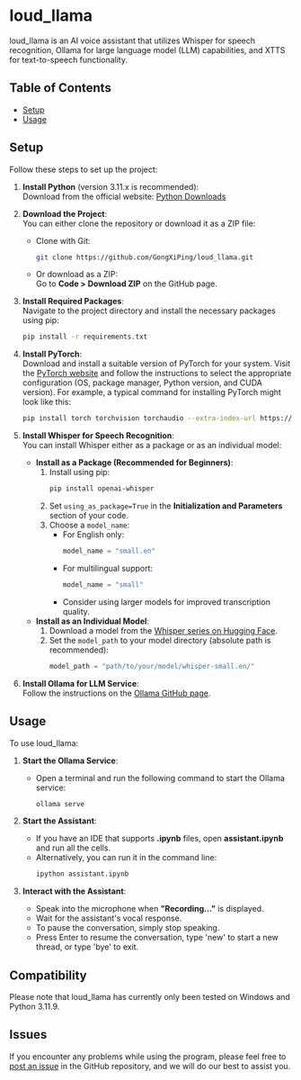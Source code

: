 # loud_llama

loud_llama is an AI voice assistant that utilizes Whisper for speech recognition, Ollama for large language model (LLM) capabilities, and XTTS for text-to-speech functionality.

## Table of Contents
- [Setup](#setup)
- [Usage](#usage)

## Setup

Follow these steps to set up the project:

1. **Install Python** (version 3.11.x is recommended):  
   Download from the official website: [Python Downloads](https://www.python.org/downloads/)

2. **Download the Project**:  
   You can either clone the repository or download it as a ZIP file:
   - Clone with Git:
     ```bash
     git clone https://github.com/GongXiPing/loud_llama.git
     ```
   - Or download as a ZIP:  
     Go to **Code > Download ZIP** on the GitHub page.

3. **Install Required Packages**:  
   Navigate to the project directory and install the necessary packages using pip:
   ```bash
   pip install -r requirements.txt
   ```

4. **Install PyTorch**:  
   Download and install a suitable version of PyTorch for your system. Visit the [PyTorch website](https://pytorch.org/get-started/locally/) and follow the instructions to select the appropriate configuration (OS, package manager, Python version, and CUDA version). For example, a typical command for installing PyTorch might look like this:
   ```bash
   pip install torch torchvision torchaudio --extra-index-url https://download.pytorch.org/whl/cu113
   ```

5. **Install Whisper for Speech Recognition**:  
   You can install Whisper either as a package or as an individual model:
   - **Install as a Package (Recommended for Beginners)**:
     1. Install using pip:
        ```bash
        pip install openai-whisper
        ```
     2. Set `using_as_package=True` in the **Initialization and Parameters** section of your code.
     3. Choose a `model_name`:
        - For English only: 
          ```python
          model_name = "small.en"
          ```
        - For multilingual support: 
          ```python
          model_name = "small"
          ```
        - Consider using larger models for improved transcription quality.
   - **Install as an Individual Model**:
     1. Download a model from the [Whisper series on Hugging Face](https://huggingface.co/models?other=whisper).
     2. Set the `model_path` to your model directory (absolute path is recommended):
        ```python
        model_path = "path/to/your/model/whisper-small.en/"
        ```

6. **Install Ollama for LLM Service**:  
   Follow the instructions on the [Ollama GitHub page](https://github.com/ollama/ollama).

## Usage

To use loud_llama:

1. **Start the Ollama Service**:
   - Open a terminal and run the following command to start the Ollama service:
     ```bash
     ollama serve
     ```

2. **Start the Assistant**:
   - If you have an IDE that supports **.ipynb** files, open **assistant.ipynb** and run all the cells.
   - Alternatively, you can run it in the command line:
     ```bash
     ipython assistant.ipynb
     ```

3. **Interact with the Assistant**:
   - Speak into the microphone when **"Recording..."** is displayed.
   - Wait for the assistant's vocal response.
   - To pause the conversation, simply stop speaking. 
   - Press Enter to resume the conversation, type 'new' to start a new thread, or type 'bye' to exit.

## Compatibility

Please note that loud_llama has currently only been tested on Windows and Python 3.11.9.

## Issues

If you encounter any problems while using the program, please feel free to [post an issue](https://github.com/GongXiPing/loud_llama/issues) in the GitHub repository, and we will do our best to assist you.
